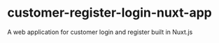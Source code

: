 # customer-register-login-nuxt-app
A web application for customer login and register built in Nuxt.js

